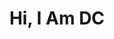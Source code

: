 <h1 align="center"> Hi, I Am DC </h1?
  
<p I Am Owner Of Disney Cinemas And Many Channels, I Am A Beginner Also A New Dev </p>
